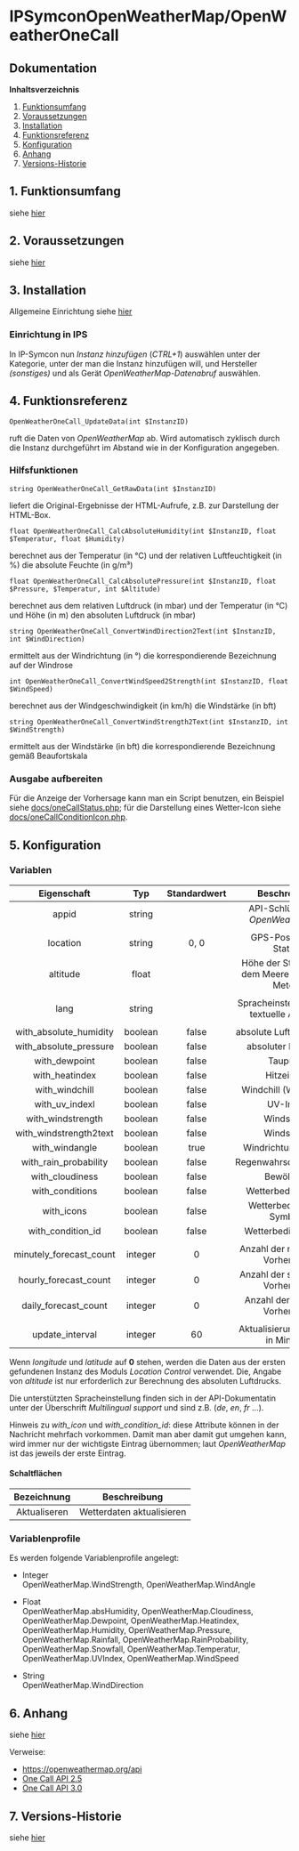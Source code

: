 # IPSymconOpenWeatherMap/OpenWeatherOneCall

## Dokumentation

**Inhaltsverzeichnis**

1. [Funktionsumfang](#1-funktionsumfang)
2. [Voraussetzungen](#2-voraussetzungen)
3. [Installation](#3-installation)
4. [Funktionsreferenz](#4-funktionsreferenz)
5. [Konfiguration](#5-konfiguration)
6. [Anhang](#6-anhang)
7. [Versions-Historie](#7-versions-historie)

## 1. Funktionsumfang

siehe [hier](../README.md#1-funktionsumfang)

## 2. Voraussetzungen

siehe [hier](../README.md#2-voraussetzungen)

## 3. Installation

Allgemeine Einrichtung siehe [hier](../README.md#3-#3-installation)

### Einrichtung in IPS

In IP-Symcon nun _Instanz hinzufügen_ (_CTRL+1_) auswählen unter der Kategorie, unter der man die Instanz hinzufügen will, und Hersteller _(sonstiges)_ und als Gerät _OpenWeatherMap-Datenabruf_ auswählen.

## 4. Funktionsreferenz

`OpenWeatherOneCall_UpdateData(int $InstanzID)`

ruft die Daten von _OpenWeatherMap_ ab. Wird automatisch zyklisch durch die Instanz durchgeführt im Abstand wie in der Konfiguration angegeben.

### Hilfsfunktionen

`string OpenWeatherOneCall_GetRawData(int $InstanzID)`

liefert die Original-Ergebnisse der HTML-Aufrufe, z.B. zur Darstellung der HTML-Box.


`float OpenWeatherOneCall_CalcAbsoluteHumidity(int $InstanzID, float $Temperatur, float $Humidity)`

berechnet aus der Temperatur (in °C) und der relativen Luftfeuchtigkeit (in %) die absolute Feuchte (in g/m³)


`float OpenWeatherOneCall_CalcAbsolutePressure(int $InstanzID, float $Pressure, $Temperatur, int $Altitude)`

berechnet aus dem relativen Luftdruck (in mbar) und der Temperatur (in °C) und Höhe (in m) den absoluten Luftdruck (in mbar)


`string OpenWeatherOneCall_ConvertWindDirection2Text(int $InstanzID, int $WindDirection)`

ermittelt aus der Windrichtung (in °) die korrespondierende Bezeichnung auf der Windrose


`int OpenWeatherOneCall_ConvertWindSpeed2Strength(int $InstanzID, float $WindSpeed)`

berechnet aus der Windgeschwindigkeit (in km/h) die Windstärke (in bft)


`string OpenWeatherOneCall_ConvertWindStrength2Text(int $InstanzID, int $WindStrength)`

ermittelt aus der Windstärke (in bft) die korrespondierende Bezeichnung gemäß Beaufortskala


### Ausgabe aufbereiten

Für die Anzeige der Vorhersage kann man ein Script benutzen, ein Beispiel siehe [docs/oneCallStatus.php](../docs/oneCallStatus.php);
für die Darstellung eines Wetter-Icon siehe [docs/oneCallConditionIcon.php](../docs/oneCallConditionIcon.php).

## 5. Konfiguration

### Variablen

| Eigenschaft               | Typ     | Standardwert | Beschreibung                               |
| :-----------------------: | :-----: | :----------: | :----------------------------------------: |
| appid                     | string  |              | API-Schlüssel von _OpenWeatherMap_ |
|                           |         |              | |
| location                  | string  | 0, 0         | GPS-Position der Station |
| altitude                  | float   |              | Höhe der Station über dem Meeresspiegel in Metern |
|                           |         |              | |
| lang                      | string  |              | Spracheinstellungen für textuelle Angaben |
|                           |         |              | |
| with_absolute_humidity    | boolean | false        | absolute Luftfeuchtigkeit |
| with_absolute_pressure    | boolean | false        | absoluter Luftdruck |
| with_dewpoint             | boolean | false        | Taupunkt |
| with_heatindex            | boolean | false        | Hitzeindex |
| with_windchill            | boolean | false        | Windchill (Windkühle) |
| with_uv_indexl            | boolean | false        | UV-Index |
| with_windstrength         | boolean | false        | Windstärke |
| with_windstrength2text    | boolean | false        | Windstärke |
| with_windangle            | boolean | true         | Windrichtung in Grad |
| with_rain_probability     | boolean | false        | Regenwahrscheinlichkeit |
| with_cloudiness           | boolean | false        | Bewölkung |
| with_conditions           | boolean | false        | Wetterbedingungen |
| with_icons                | boolean | false        | Wetterbedingung-Symbole |
| with_condition_id         | boolean | false        | Wetterbedingung-Id |
|                           |         |              | |
| minutely_forecast_count   | integer | 0            | Anzahl der minütlichen Vorhersage |
| hourly_forecast_count     | integer | 0            | Anzahl der stündlichen Vorhersage |
| daily_forecast_count      | integer | 0            | Anzahl der täglichen Vorhersage |
|                           |         |              | |
| update_interval           | integer | 60           | Aktualisierungsintervall in Minuten |

Wenn _longitude_ und _latitude_ auf **0** stehen, werden die Daten aus der ersten gefundenen Instanz des Moduls _Location Control_ verwendet.
Die, Angabe von _altitude_ ist nur erforderlich zur Berechnung des absoluten Luftdrucks.

Die unterstützten Spracheinstellung finden sich in der API-Dokumentatin unter der Überschrift _Multilingual support_ und sind z.B. (_de_, _en_, _fr_ ...).

Hinweis zu _with_icon_ und _with_condition_id_: diese Attribute können in der Nachricht mehrfach vorkommen. Damit man aber damit gut umgehen kann, wird immer nur der wichtigste Eintrag übernommen; laut _OpenWeatherMap_ ist das jeweils der erste Eintrag.

#### Schaltflächen

| Bezeichnung                  | Beschreibung              |
| :--------------------------: | :-----------------------: |
| Aktualiseren                 | Wetterdaten aktualisieren |

### Variablenprofile

Es werden folgende Variablenprofile angelegt:
* Integer<br>
OpenWeatherMap.WindStrength, OpenWeatherMap.WindAngle

* Float<br>
OpenWeatherMap.absHumidity, OpenWeatherMap.Cloudiness, OpenWeatherMap.Dewpoint, OpenWeatherMap.Heatindex, OpenWeatherMap.Humidity, OpenWeatherMap.Pressure, OpenWeatherMap.Rainfall, OpenWeatherMap.RainProbability, OpenWeatherMap.Snowfall, OpenWeatherMap.Temperatur, OpenWeatherMap.UVIndex, OpenWeatherMap.WindSpeed

* String<br>
OpenWeatherMap.WindDirection


## 6. Anhang

siehe [hier](../README.md#6-anhang)

Verweise:
- https://openweathermap.org/api
- [One Call API 2.5](https://openweathermap.org/api/one-call-api) 
- [One Call API 3.0](https://openweathermap.org/api/one-call-3)

## 7. Versions-Historie

siehe [hier](../README.md#7-versions-historie)
